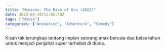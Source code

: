 ```yaml
---
title: "Minions: The Rise of Gru (2022)"
date: 2023-09-18T12:02:48Z
tags: ["Movie"]
categories: ["Animation", "Adventure", "Comedy"]
---
```


Kisah tak terungkap tentang impian seorang anak berusia dua belas tahun untuk menjadi penjahat super terhebat di dunia.

<mux-player stream-type="on-demand"
  src="https://kp3d-my.sharepoint.com/personal/ryoo_kp3d_onmicrosoft_com/_layouts/15/download.aspx?share=Ea-_ZsKfDNVBp_uYXtV6wi4B1FWJx3RKhUBEMYi_IlF8CA" metadata-video-title="Minions: The Rise of Gru (2022)" prefer-playback="mse" controls>
  </mux-player>
  
  
  <script src="https://cdn.jsdelivr.net/npm/@mux/mux-player"></script>
  
 <script id="vjuEPKVG84l02i01CtXKhresaVbA01yx8P02tAhImZdNA6I" type="application/ld+json">
 {
  "@context": "https://schema.org/",
  "@type": "VideoObject",
  "name": "Minions: The Rise of Gru",
  "contentUrl": "https://stream.mux.com/vjuEPKVG84l02i01CtXKhresaVbA01yx8P02tAhImZdNA6I.m3u8",
  "thumbnailUrl": "https://www.themoviedb.org/t/p/original/qbSh5KaSuTPyYiYvzBX3UlkVcwo.jpg?width=314&fit_mode=preserve&time=25",
  "uploadDate": "2023-09-18T12:02:48Z",
}

</script>